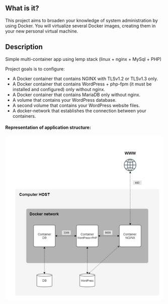   What is it?
  -----------
  
  This project aims to broaden your knowledge of system administration by using Docker.
  You will virtualize several Docker images, creating them in your new personal virtual
  machine.
  
  Description
  -----------
  
  Simple multi-container app using lemp stack (linux + nginx + MySql + PHP)
  
  Project goals is to configure:
  - A Docker container that contains NGINX with TLSv1.2 or TLSv1.3 only.
  - A Docker container that contains WordPress + php-fpm (it must be installed and
    configured) only without nginx.
  - A Docker container that contains MariaDB only without nginx.
  - A volume that contains your WordPress database.
  - A second volume that contains your WordPress website files.
  - A docker-network that establishes the connection between your containers.
  
  #### Representation of application structure:
  
  ![](srcs/images/appStructure.jpg)
  

